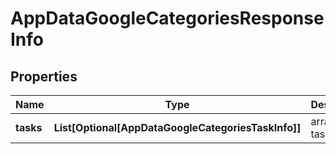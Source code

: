 # AppDataGoogleCategoriesResponseInfo


## Properties

| Name | Type | Description | Notes |
|------------ | ------------- | ------------- | -------------|
**tasks** | **List[Optional[AppDataGoogleCategoriesTaskInfo]]** | array of tasks |[optional]|